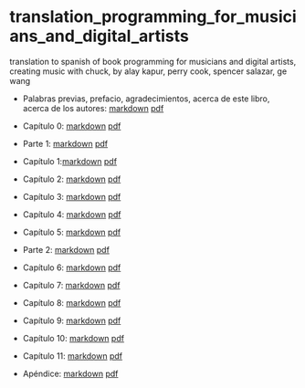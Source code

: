 # translation_programming_for_musicians_and_digital_artists
translation to spanish of book programming for musicians and digital artists, creating music with chuck, by alay kapur, perry cook, spencer salazar, ge wang

* Palabras previas, prefacio, agradecimientos, acerca de este libro, acerca de los autores: [markdown](https://github.com/montoyamoraga/translation_programming_for_musicians_and_digital_artists/blob/master/markdown/intro.md) [pdf](https://github.com/montoyamoraga/translation_programming_for_musicians_and_digital_artists/blob/master/pdf/intro.pdf)

* Capítulo 0: [markdown](https://github.com/montoyamoraga/translation_programming_for_musicians_and_digital_artists/blob/master/markdown/chapter_00.md) [pdf](https://github.com/montoyamoraga/translation_programming_for_musicians_and_digital_artists/blob/master//pdf/chapter_00.pdf)

* Parte 1: [markdown](https://github.com/montoyamoraga/translation_programming_for_musicians_and_digital_artists/blob/master/markdown/part_1.md) [pdf](https://github.com/montoyamoraga/translation_programming_for_musicians_and_digital_artists/blob/master//pdf/part_1.pdf)

* Capítulo 1:[markdown](https://github.com/montoyamoraga/translation_programming_for_musicians_and_digital_artists/blob/master/markdown/chapter_01.md) [pdf](https://github.com/montoyamoraga/translation_programming_for_musicians_and_digital_artists/blob/master//pdf/chapter_01.pdf)

* Capítulo 2: [markdown](https://github.com/montoyamoraga/translation_programming_for_musicians_and_digital_artists/blob/master/markdown/chapter_02.md) [pdf](https://github.com/montoyamoraga/translation_programming_for_musicians_and_digital_artists/blob/master//pdf/chapter_02.pdf)

* Capítulo 3: [markdown](https://github.com/montoyamoraga/translation_programming_for_musicians_and_digital_artists/blob/master/markdown/chapter_03.md) [pdf](https://github.com/montoyamoraga/translation_programming_for_musicians_and_digital_artists/blob/master//pdf/chapter_03.pdf)

* Capítulo 4: [markdown](https://github.com/montoyamoraga/translation_programming_for_musicians_and_digital_artists/blob/master/markdown/chapter_04.md) [pdf](https://github.com/montoyamoraga/translation_programming_for_musicians_and_digital_artists/blob/master//pdf/chapter_04.pdf)

* Capítulo 5: [markdown](https://github.com/montoyamoraga/translation_programming_for_musicians_and_digital_artists/blob/master/markdown/chapter_05.md) [pdf](https://github.com/montoyamoraga/translation_programming_for_musicians_and_digital_artists/blob/master//pdf/chapter_05.pdf)

* Parte 2: [markdown](https://github.com/montoyamoraga/translation_programming_for_musicians_and_digital_artists/blob/master/markdown/part_2.md) [pdf](https://github.com/montoyamoraga/translation_programming_for_musicians_and_digital_artists/blob/master//pdf/part_2.pdf)

* Capítulo 6: [markdown](https://github.com/montoyamoraga/translation_programming_for_musicians_and_digital_artists/blob/master/markdown/chapter_06.md) [pdf](https://github.com/montoyamoraga/translation_programming_for_musicians_and_digital_artists/blob/master//pdf/chapter_06.pdf)

* Capítulo 7: [markdown](https://github.com/montoyamoraga/translation_programming_for_musicians_and_digital_artists/blob/master/markdown/chapter_07.md) [pdf](https://github.com/montoyamoraga/translation_programming_for_musicians_and_digital_artists/blob/master//pdf/chapter_07.pdf)

* Capítulo 8: [markdown](https://github.com/montoyamoraga/translation_programming_for_musicians_and_digital_artists/blob/master/markdown/chapter_08.md) [pdf](https://github.com/montoyamoraga/translation_programming_for_musicians_and_digital_artists/blob/master//pdf/chapter_08.pdf)

* Capítulo 9: [markdown](https://github.com/montoyamoraga/translation_programming_for_musicians_and_digital_artists/blob/master/markdown/chapter_09.md) [pdf](https://github.com/montoyamoraga/translation_programming_for_musicians_and_digital_artists/blob/master//pdf/chapter_09.pdf)

* Capítulo 10: [markdown](https://github.com/montoyamoraga/translation_programming_for_musicians_and_digital_artists/blob/master/markdown/chapter_10.md) [pdf](https://github.com/montoyamoraga/translation_programming_for_musicians_and_digital_artists/blob/master//pdf/chapter_10.pdf)

* Capítulo 11: [markdown](https://github.com/montoyamoraga/translation_programming_for_musicians_and_digital_artists/blob/master/markdown/chapter_11.md) [pdf](https://github.com/montoyamoraga/translation_programming_for_musicians_and_digital_artists/blob/master//pdf/chapter_11.pdf)

* Apéndice: [markdown](https://github.com/montoyamoraga/translation_programming_for_musicians_and_digital_artists/blob/master/markdown/appendix.md) [pdf](https://github.com/montoyamoraga/translation_programming_for_musicians_and_digital_artists/blob/master//pdf/appendix.pdf)
